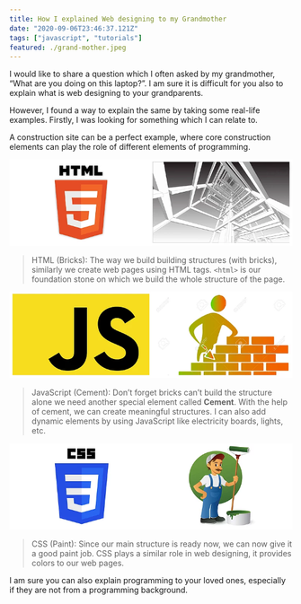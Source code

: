 ```yaml
---
title: How I explained Web designing to my Grandmother
date: "2020-09-06T23:46:37.121Z"
tags: ["javascript", "tutorials"]
featured: ./grand-mother.jpeg
---
```

I would like to share a question which I often asked by my grandmother, “What are you doing on this laptop?”. I am sure it is difficult for you also to explain what is web designing to your grandparents.

However, I found a way to explain the same by taking some real-life examples. Firstly, I was looking for something which I can relate to.

A construction site can be a perfect example, where core construction elements can play the role of different elements of programming.


![html](./html.png)

> HTML (Bricks): The way we build building structures (with bricks), similarly we create web pages using HTML tags. `<html>` is our foundation stone on which we build the whole structure of the page.


![js](./js.png)

> JavaScript (Cement): Don’t forget bricks can’t build the structure alone we need another special element called **Cement**. With the help of cement, we can create meaningful structures. I can also add dynamic elements by using JavaScript like electricity boards, lights, etc.


![css](./css.png)

> CSS (Paint): Since our main structure is ready now, we can now give it a good paint job. CSS plays a similar role in web designing, it provides colors to our web pages.

I am sure you can also explain programming to your loved ones, especially if they are not from a programming background.
